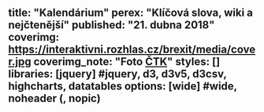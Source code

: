 title: "Kalendárium"
perex: "Klíčová slova, wiki a nejčtenější"
published: "21. dubna 2018"
coverimg: https://interaktivni.rozhlas.cz/brexit/media/cover.jpg
coverimg_note: "Foto <a href='#'>ČTK</a>"
styles: []
libraries: [jquery] #jquery, d3, d3v5, d3csv, highcharts, datatables
options: [wide] #wide, noheader (, nopic)
---
<div id="kalendarium"></div>
